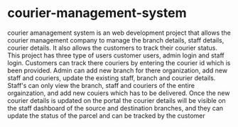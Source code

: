 # courier-management-system

courier amanagement system is an web development project that allows the courier management company to manage the branch details, staff details, courier details. It also allows the customers to track their courier status.
This project has three type of users customer users, admin login and staff login. Customers can track there couriers by  entering the courier id which is been provided. Admin can add new branch for there organization, add new staff and couriers, update the existing staff, branch and courier details. Staff's can only view the branch, staff and couriers of the entire orgainzation, and add new couiers which has to be delivered. Once the new courier details is updated on the portal the courier details will be visible on the staff dashboard of the source and destination branches, and they can update the status of the parcel and can be tracked by the customer

